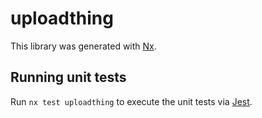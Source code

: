 # uploadthing

This library was generated with [Nx](https://nx.dev).

## Running unit tests

Run `nx test uploadthing` to execute the unit tests via [Jest](https://jestjs.io).

